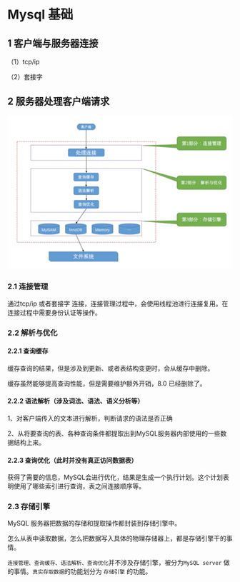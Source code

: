 # Mysql 基础

## 1 客户端与服务器连接

（1）tcp/ip

（2）套接字

## 2   服务器处理客户端请求

![&#x5904;&#x7406;&#x6D41;&#x7A0B;](../.gitbook/assets/image%20%28134%29.png)

### 2.1 连接管理

通过tcp/ip 或者套接字 连接，连接管理过程中，会使用线程池进行连接复用。在连接过程中需要身份认证等操作。

### 2.2 解析与优化

#### 2.2.1 查询缓存

缓存查询的结果，但是涉及到更新、或者表结构变更时，会从缓存中删除。

缓存虽然能够提高查询性能，但是需要维护额外开销，8.0 已经删除了。

#### 2.2.2 语法解析（涉及词法、语法、语义分析等）

1、对客户端传入的文本进行解析，判断请求的语法是否正确

2、从将要查询的表、各种查询条件都提取出到MySQL服务器内部使用的一些数据结构上来。

#### 2.2.3 查询优化（此时并没有真正访问数据表）

获得了需要的信息，MySQL会进行优化，结果是生成一个执行计划。这个计划表明使用了哪些索引进行查询，表之间连接顺序等。

### 2.3 存储引擎 

MySQL 服务器把数据的存储和提取操作都封装到存储引擎中。

怎么从表中读取数据，怎么把数据写入具体的物理存储器上，都是存储引擎干的事情。

`连接管理、查询缓存、语法解析、查询优化`并不涉及存储引擎，被分为`MySQL server` 做的事情。`真实存取数据`的功能划分为 `存储引擎` 的功能。

